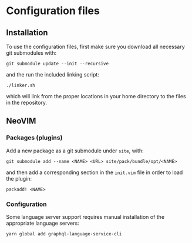 # Configuration files

## Installation

To use the configuration files, first make sure you
download all necessary git submodules with:

```
git submodule update --init --recursive
```

and the run the included linking script:

```
./linker.sh
```

which will link from the proper locations in your
home directory to the files in the repository.

## NeoVIM

### Packages (plugins)

Add a new package as a git submodule under `site`, with:

```
git submodule add --name <NAME> <URL> site/pack/bundle/opt/<NAME>
```

and then add a corresponding section in the `init.vim` file
in order to load the plugin:

```
packadd! <NAME>
```

### Configuration

Some language server support requires manual installation of
the appropriate language servers:

```
yarn global add graphql-language-service-cli
```
